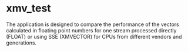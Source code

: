# xmv_test
The application is designed to compare the performance of the vectors calculated in floating point numbers for one stream processed directly (FLOAT) or using SSE (XMVECTOR) for CPUs from different vendors and generations.
